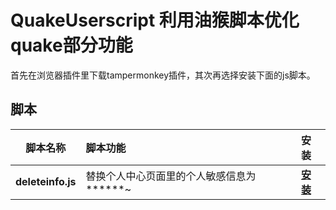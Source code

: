 # QuakeUserscript 利用油猴脚本优化quake部分功能

首先在浏览器插件里下载tampermonkey插件，其次再选择安装下面的js脚本。

## 脚本

| 脚本名称 | 脚本功能 | 安装 |
| :----: | :---- | :---- |
| **deleteinfo.js** | 替换个人中心页面里的个人敏感信息为******~ | **[安装](https://greasyfork.org/zh-CN/scripts/470268-quakedeleteinfo)** |
